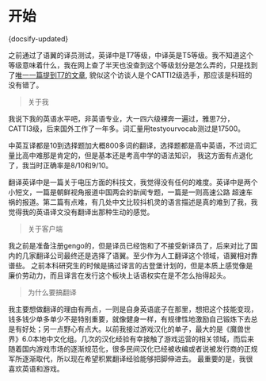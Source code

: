 # 开始

{docsify-updated}

之前通过了语翼的译员测试，英译中是T7等级，中译英是T5等级。我不知道这个等级意味着什么，我在网上查了半天也没查到这个等级划分是怎么弄的，只是找到了[唯一一篇提到T7的文章](https://www.jianshu.com/p/e5882908f082),
貌似这个访谈人是个CATTI2级选手，那应该是科班的没有错了。

>关于我

我说下我的英语水平吧，非英语专业，大一四六级裸奔一遍过，雅思7分，CATTI3级，后来国外工作了一年多。词汇量用testyourvocab测过是17500。

中英互译都是10到选择题加大概800多词的翻译，选择题都是高中英语，不过词汇量比高中难那是肯定的，但是基本还是考高中学的语法知识，
我这方面有点退化了，我当时正确率是8/10和9/10。

翻译英译中是一篇关于电压方面的科技文，我觉得没有任何的难度。英译中是两个小短文，一篇是朝鲜视角报道中国两会的新闻专题，一篇是一则高速公路
超速车祸的报道。第二篇有点难，有几处中文比较抖机灵的语言描述是真的难到了我，我觉得我的英语译文没有翻译出那种生动的感觉。

>关于客户端

我之前是准备注册gengo的，但是译员已经饱和了不接受新译员了，后来对比了国内的几家翻译公司最终还是选择了语翼。至少作为人工翻译这个领域，语翼相对靠谱些。
之前本科研究生的时候是搞过译言的古登堡计划的，但是本质上感觉像是廉价劳动力，而且译言在发行这个板块上话语权实在是不怎么抬得起头。

>为什么要搞翻译

我主要想做翻译的理由有两点，一则是自身英语底子在那里，想把这个技能变现，钱多钱少单多单少不是特别重要，就像健身一样，有规律性地激励自己锻炼下去总是有好处；另一点野心有点大。以前我接过游戏汉化的单子，最大的是《魔兽世界》6.0本地中文化组。几次的汉化经验有幸接触了游戏运营的相关领域，而后来随着国内游戏市场的逐渐规范化，很多民间汉化已经被收编或者说被发行商的正规军所逐渐取代，所以现在希望积累翻译经验能够把脚伸进去。
最重要的是，我很喜欢英语和游戏。